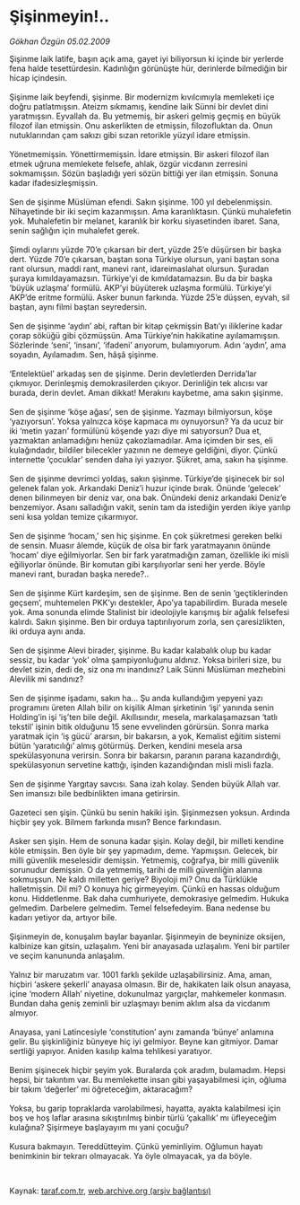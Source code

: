 # Şişinmeyin!..

*Gökhan Özgün 05.02.2009*

<div class="taraf_structure_2col_1zq">
<div class="margen_n">



 <p>Şişinme laik latife, başın açık ama, gayet iyi biliyorsun ki içinde bir yerlerde fena halde tesettürdesin. Kadınlığın görünüşte hür, derinlerde bilmediğin bir hicap içindesin. <br/><br/>Şişinme laik beyfendi, şişinme. Bir modernizm kıvılcımıyla memleketi içe doğru patlatmışsın. Ateizm sıkmamış, kendine laik Sünni bir devlet dini yaratmışsın. Eyvallah da. Bu yetmemiş, bir askeri gelmiş geçmiş en büyük filozof ilan etmişsin. Onu askerlikten de etmişsin, filozofluktan da. Onun nutuklarından çam sakızı gibi sızan retorikle yüzyıl idare etmişsin. <br/><br/>Yönetmemişsin. Yönettirmemişsin. İdare etmişsin. Bir askeri filozof ilan etmek uğruna memlekete felsefe, ahlak, özgür vicdanın zerresini sokmamışsın. Sözün başladığı yeri sözün bittiği yer ilan etmişsin. Sonuna kadar ifadesizleşmişsin. <br/><br/>Sen de şişinme Müslüman efendi. Sakın şişinme. 100 yıl debelenmişsin. Nihayetinde bir iki seçim kazanmışsın. Ama karanlıktasın. Çünkü muhalefetin yok. Muhalefetin bir melanet, karanlık bir korku siyasetinden ibaret. Sana, senin sağlığın için muhalefet gerek. <br/><br/>Şimdi oylarını yüzde 70’e çıkarsan bir dert, yüzde 25’e düşürsen bir başka dert. Yüzde 70’e çıkarsan, baştan sona Türkiye olursun, yani baştan sona rant olursun, maddi rant, manevi rant, idareimaslahat olursun. Şuradan şuraya kımıldayamazsın. Türkiye’yi de kımıldatamazsın. Bu da bir başka ‘büyük uzlaşma’ formülü. AKP’yi büyüterek uzlaşma formülü. Türkiye’yi AKP’de eritme formülü. Asker bunun farkında. Yüzde 25’e düşsen, eyvah, sil baştan, aynı filmi baştan seyredersin. <br/><br/>Sen de şişinme ‘aydın’ abi, raftan bir kitap çekmişsin Batı’yı iliklerine kadar çorap söküğü gibi çözmüşsün. Ama Türkiye’nin hakikatine ayılamamışsın. Sözlerinde ‘seni’, ‘insanı’, ‘ifadeni’ arıyorum, bulamıyorum. Adın ‘aydın’, ama soyadın, Ayılamadım. Sen, hâşâ şişinme. <br/><br/>‘Entelektüel’ arkadaş sen de şişinme. Derin devletlerden Derrida’lar çıkmıyor. Derinleşmiş demokrasilerden çıkıyor. Derinliğin tek alıcısı var burada, derin devlet. Aman dikkat! Merakını kaybetme, ama sakın şişinme. <br/><br/>Sen de şişinme ‘köşe ağası’, sen de şişinme. Yazmayı bilmiyorsun, köşe ‘yazıyorsun’. Yoksa yalnızca köşe kapmaca mı oynuyorsun? Ya da ucuz bir iki ‘metin yazarı’ formülünü köşende yazı diye mi satıyorsun? Dua et, yazmaktan anlamadığını henüz çakozlamadılar. Ama içimden bir ses, eli kulağındadır, bildiler bilecekler yazının ne demeye geldiğini, diyor. Çünkü internette ‘çocuklar’ senden daha iyi yazıyor. Şükret, ama, sakın ha şişinme. <br/><br/>Sen de şişinme devrimci yoldaş, sakın şişinme. Türkiye’de şişinecek bir sol gelenek falan yok. Arkandaki Deniz’i huzur içinde bırak. Önünde ‘gelecek’ denen bilinmeyen bir deniz var, ona bak. Önündeki deniz arkandaki Deniz’e benzemiyor. Asanı salladığın vakit, senin tam da istediğin yerden ikiye yarılıp seni kısa yoldan temize çıkarmıyor. <br/><br/>Sen de şişinme ‘hocam,’ sen hiç şişinme. En çok şükretmesi gereken belki de sensin. Muasır âlemde, küçük de olsa bir fark yaratmayanın önünde ‘hocam’ diye eğilmiyorlar. Sen bir fark yaratmadığın zaman, özellikle iki misli eğiliyorlar önünde. Bir komutan gibi karşılıyorlar seni her yerde. Böyle manevi rant, buradan başka nerede?.. <br/><br/>Sen de şişinme Kürt kardeşim, sen de şişinme. Ben de senin ‘geçtiklerinden geçsem’, muhtemelen PKK’yı destekler, Apo’ya tapabilirdim. Burada mesele yok. Ama sonunda elimde Stalinist bir ideolojiyle karışmış bir ağalık felsefesi kalırdı. Sakın şişinme. Ben bir orduya taptırılıyorum zorla, sen çaresizlikten, iki orduya aynı anda. <br/><br/>Sen de şişinme Alevi birader, şişinme. Bu kadar kalabalık olup bu kadar sessiz, bu kadar ‘yok’ olma şampiyonluğunu aldınız. Yoksa birileri size, bu devlet sizin, dedi de, siz ona mı inandınız? Laik Sünni Müslüman mezhebini Alevilik mi sandınız? <br/><br/>Sen de şişinme işadamı, sakın ha... Şu anda kullandığım yepyeni yazı programını üreten Allah bilir on kişilik Alman şirketinin ‘işi’ yanında senin Holding’in işi ‘iş’ten bile değil. Akıllısındır, mesela, markalaşamazsan ‘tatlı tekstil’ işinin bitik olduğunu 15 sene evvelinden görürsün. Sonra marka yaratmak için ‘iş gücü’ ararsın, bir bakarsın, a yok, Kemalist eğitim sistemi bütün ‘yaratıcılığı’ almış götürmüş. Derken, kendini mesela arsa spekülasyonuna verirsin. Sonra bir bakarsın, paranın parana kazandırdığı, spekülasyonun servetine kattığı, işinden kazandığından misli misli fazla. <br/><br/>Sen de şişinme Yargıtay savcısı. Sana izah kolay. Senden büyük Allah var. Sen imansızı bile bedbinlikten imana getirirsin. <br/><br/>Gazeteci sen şişin. Çünkü bu senin hakiki işin. Şişinmezsen yoksun. Ardında hiçbir şey yok. Bilmem farkında mısın? Bence farkındasın. <br/><br/>Asker sen şişin. Hem de sonuna kadar şişin. Kolay değil, bir milleti kendine köle etmişsin. Ben öyle bir şey yapmadım, deme. Yapmışsın. Gelecek, bir milli güvenlik meselesidir demişsin. Yetmemiş, coğrafya, bir milli güvenlik sorunudur demişsin. O da yetmemiş, tarihi de milli güvenliğin alanına sokmuşsun. Ne kaldı milletten geriye? Biyoloji mi? Onu da Türklükle halletmişsin. Dil mi? O konuya hiç girmeyeyim. Çünkü en hassas olduğum konu. Hiddetlenme. Bak daha cumhuriyete, demokrasiye gelmedim. Hukuka gelmedim. Darbelere gelmedim. Temel felsefedeyim. Bana nedense bu kadarı yetiyor da, artıyor bile. <br/><br/>Şişinmeyin de, konuşalım baylar bayanlar. Şişinmeyin de beyninize oksijen, kalbinize kan gitsin, uzlaşalım. Yeni bir anayasada uzlaşalım. Yeni bir partiler ve seçim kanununda anlaşalım. <br/><br/>Yalnız bir maruzatım var. 1001 farklı şekilde uzlaşabilirsiniz. Ama, aman, hiçbiri ‘askere şekerli’ anayasa olmasın. Bir de, hakikaten laik olsun anayasa, içine ‘modern Allah’ niyetine, dokunulmaz yargıçlar, mahkemeler konmasın. Bundan daha geniş zeminli bir uzlaşmayı benim aklım alsa da vicdanım almıyor. <br/><br/>Anayasa, yani Latincesiyle ‘constitution’ aynı zamanda ‘bünye’ anlamına gelir. Bu şişkinliğiniz bünyeye hiç iyi gelmiyor. Beyne kan gitmiyor. Damar sertliği yapıyor. Aniden kasılıp kalma tehlikesi yaratıyor. <br/><br/>Benim şişinecek hiçbir şeyim yok. Buralarda çok aradım, bulamadım. Hepsi hepsi, bir takıntım var. Bu memlekette insan gibi yaşayabilmesi için, oğluma bir takım ‘değerler’ mi öğreteceğim, aktaracağım? <br/><br/>Yoksa, bu garip topraklarda varolabilmesi, hayatta, ayakta kalabilmesi için boş ve hoş laflar arasına sıkıştırılmış binbir türlü ‘çakallık’ mı üfleyeceğim kulağına? Şişirmeye başlayayım mı yani çocuğu? <br/><br/>Kusura bakmayın. Tereddütteyim. Çünkü yeminliyim. Oğlumun hayatı benimkinin bir tekrarı olmayacak. Ya öyle olmayacak, ya da böyle.</p>

<br/>


<div id="taraf_not">
</div>

</div>


</div>

Kaynak: [taraf.com.tr](http://www.taraf.com.tr:80/makale/3888.htm), [web.archive.org (arşiv bağlantısı)](http://web.archive.org/web/20090429210115/http://www.taraf.com.tr:80/makale/3888.htm)
